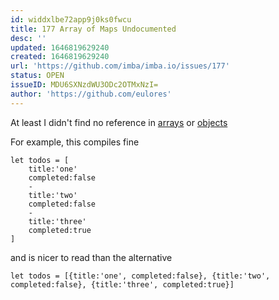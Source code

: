 ```yaml
---
id: widdxlbe72app9j0ks0fwcu
title: 177 Array of Maps Undocumented
desc: ''
updated: 1646819629240
created: 1646819629240
url: 'https://github.com/imba/imba.io/issues/177'
status: OPEN
issueID: MDU6SXNzdWU3ODc2OTMxNzI=
author: 'https://github.com/eulores'
---
```

At least I didn't find no reference in [arrays](https://imba.io/language/grammar/literals/arrays) or [objects](https://imba.io/language/grammar/literals/objects)

For example, this compiles fine 
```
let todos = [
	title:'one'
	completed:false
	-
	title:'two'
	completed:false
	-
	title:'three'
	completed:true
]
```
and is nicer to read than the alternative
```
let todos = [{title:'one', completed:false}, {title:'two', completed:false}, {title:'three', completed:true}]
```

